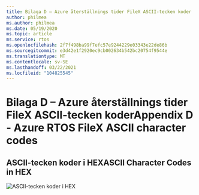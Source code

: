 ```yaml
---
title: Bilaga D – Azure återställnings tider FileX ASCII-tecken koder
author: philmea
ms.author: philmea
ms.date: 05/19/2020
ms.topic: article
ms.service: rtos
ms.openlocfilehash: 2f7f498ba99f7efc57e9244229e03343e22de86b
ms.sourcegitcommit: e3d42e1f2920ec9cb002634b542bc20754f9544e
ms.translationtype: MT
ms.contentlocale: sv-SE
ms.lasthandoff: 03/22/2021
ms.locfileid: "104825545"
---
```

# <a name="appendix-d---azure-rtos-filex-ascii-character-codes"></a><span data-ttu-id="74c48-102">Bilaga D – Azure återställnings tider FileX ASCII-tecken koder</span><span class="sxs-lookup"><span data-stu-id="74c48-102">Appendix D - Azure RTOS FileX ASCII character codes</span></span>

## <a name="ascii-character-codes-in-hex"></a><span data-ttu-id="74c48-103">**ASCII-tecken koder i HEX**</span><span class="sxs-lookup"><span data-stu-id="74c48-103">**ASCII Character Codes in HEX**</span></span>

![ASCII-tecken koder i HEX](./media/user-guide/ascii-character-codes-hex.png)
